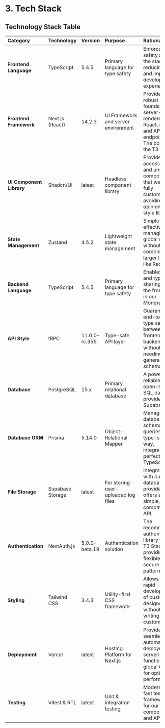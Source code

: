 # **3. Tech Stack**

## **Technology Stack Table**

| Category | Technology | Version | Purpose | Rationale |
| :--- | :--- | :--- | :--- | :--- |
| **Frontend Language** | TypeScript | 5.4.5 | Primary language for type safety | Enforces type safety across the stack, reducing bugs and improving developer experience. |
| **Frontend Framework** | Next.js (React) | 14.2.3 | UI Framework and server environment | Provides a robust foundation for server-rendered React, routing, and API endpoints. The core of the T3 Stack. |
| **UI Component Library**| Shadcn/UI | latest | Headless component library | Provides accessible and unstyled components that we can fully customize, avoiding opinionated style libraries. |
| **State Management** | Zustand | 4.5.2 | Lightweight state management | Simple and effective for managing global state without the complexity of larger libraries like Redux. |
| **Backend Language** | TypeScript | 5.4.5 | Primary language for type safety | Enables code and type sharing with the frontend in our Monorepo. |
| **API Style** | tRPC | 11.0.0-rc.355 | Type-safe API layer | Guarantees end-to-end type safety between the frontend and backend without needing to generate schemas. |
| **Database** | PostgreSQL | 15.x | Primary relational database | A powerful, reliable, and open-source SQL database provided by Supabase. |
| **Database ORM** | Prisma | 5.14.0 | Object-Relational Mapper | Manages database schema and queries in a type-safe way, integrating perfectly with TypeScript. |
| **File Storage** | Supabase Storage | latest | For storing user-uploaded log files | Integrated with our database provider and offers a simple, S3-compatible API. |
| **Authentication** | NextAuth.js | 5.0.0-beta.19 | Authentication solution | The recommended authentication library for the T3 Stack, providing flexible and secure auth patterns. |
| **Styling** | Tailwind CSS | 3.4.3 | Utility-first CSS framework | Allows for rapid development of custom designs without writing custom CSS. |
| **Deployment** | Vercel | latest | Hosting Platform for Next.js | Provides seamless, automated deployments, serverless functions, and global CDN for optimal performance. |
| **Testing** | Vitest & RTL | latest | Unit & integration testing | Modern and fast testing frameworks for our component and API logic. |
